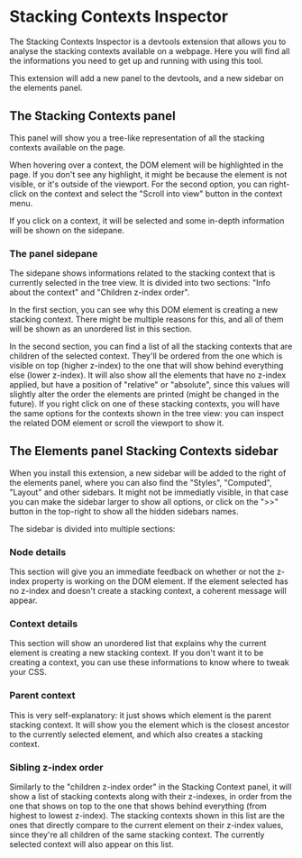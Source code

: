 # Stacking Contexts Inspector
The Stacking Contexts Inspector is a devtools extension that allows you to analyse the stacking contexts available on a webpage. Here you will find all the informations you need to get up and running with using this tool.

This extension will add a new panel to the devtools, and a new sidebar on the elements panel.

## The Stacking Contexts panel
This panel will show you a tree-like representation of all the stacking contexts available on the page.

When hovering over a context, the DOM element will be highlighted in the page. If you don't see any highlight, it might be because the element is not visible, or it's outside of the viewport. For the second option, you can right-click on the context and select the "Scroll into view" button in the context menu.

If you click on a context, it will be selected and some in-depth information will be shown on the sidepane.

### The panel sidepane
The sidepane shows informations related to the stacking context that is currently selected in the tree view. It is divided into two sections: "Info about the context" and "Children z-index order".

In the first section, you can see why this DOM element is creating a new stacking context. There might be multiple reasons for this, and all of them will be shown as an unordered list in this section.

In the second section, you can find a list of all the stacking contexts that are children of the selected context. They'll be ordered from the one which is visible on top (higher z-index) to the one that will show behind everything else (lower z-index). It will also show all the elements that have no z-index applied, but have a position of "relative" or "absolute", since this values will slightly alter the order the elements are printed (might be changed in the future). If you right click on one of these stacking contexts, you will have the same options for the contexts shown in the tree view: you can inspect the related DOM element or scroll the viewport to show it.

## The Elements panel Stacking Contexts sidebar
When you install this extension, a new sidebar will be added to the right of the elements panel, where you can also find the "Styles", "Computed", "Layout" and other sidebars. It might not be immediatly visible, in that case you can make the sidebar larger to show all options, or click on the ">>" button in the top-right to show all the hidden sidebars names.

The sidebar is divided into multiple sections:

### Node details
This section will give you an immediate feedback on whether or not the z-index property is working on the DOM element. If the element selected has no z-index and doesn't create a stacking context, a coherent message will appear.

### Context details
This section will show an unordered list that explains why the current element is creating a new stacking context. If you don't want it to be creating a context, you can use these informations to know where to tweak your CSS.

### Parent context
This is very self-explanatory: it just shows which element is the parent stacking context. It will show you the element which is the closest ancestor to the currently selected element, and which also creates a stacking context.

### Sibling z-index order
Similarly to the "children z-index order" in the Stacking Context panel, it will show a list of stacking contexts along with their z-indexes, in order from the one that shows on top to the one that shows behind everything (from highest to lowest z-index).
The stacking contexts shown in this list are the ones that directly compare to the current element on their z-index values, since they're all children of the same stacking context. The currently selected context will also appear on this list.
